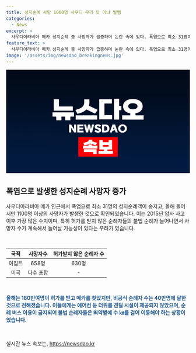 ```yaml
---
title: 성지순례 사망 1000명 사우디 우리 탓 아냐 발뺌
categories:
  - News
excerpt: >
  사우디아라비아 메카 성지순례 중 사망자가 급증하며 논란 속에 있다. 폭염으로 최소 31명이 사망했고, 전체 사망자는 1100명 이상으로 추산되고 있다. 사우디 정부는 실패한 책임을 부인하고 있지만, 이러한 상황은 올해의 폭염과 무허가 순례자들이 주요 원인으로 지적되고 있다. 이는 성지순례의 의무를 갖고 있지만 허가를 받지 않은 순례자들이 많아진 결과로 보인다. 180만명의 허가된 순례자 외에도 40만명의 무허가 순례자가 있었으며, 이들에게는 적절한 시설이 제공되지 않아 일반 순례객들보다 위험에 노출되었다.
feature_text: >
  사우디아라비아 메카 성지순례 중 사망자가 급증하며 논란 속에 있다. 폭염으로 최소 31명이 사망했고, 전체 사망자는 1100명 이상으로 추산되고 있다. 사우디 정부는 실패한 책임을 부인하고 있지만, 이러한 상황은 올해의 폭염과 무허가 순례자들이 주요 원인으로 지적되고 있다. 이는 성지순례의 의무를 갖고 있지만 허가를 받지 않은 순례자들이 많아진 결과로 보인다. 180만명의 허가된 순례자 외에도 40만명의 무허가 순례자가 있었으며, 이들에게는 적절한 시설이 제공되지 않아 일반 순례객들보다 위험에 노출되었다.
image: '/assets/img/newsdao_breakingnews.jpg'
---
```


<p><img src="/assets/img/newsdao_breakingnews.jpg" alt="firstkoreanews 속보" /></p>

<h2 data-ke-size="size26">폭염으로 발생한 성지순례 사망자 증가</h2>

<p>사우디아라비아 메카 인근에서 폭염으로 최소 31명의 성지순례객이 숨지고, 올해 들어서만 1100명 이상의 사망자가 발생한 것으로 확인되었습니다. 이는 2015년 압사 사고 이후 가장 많은 수치이며, 특히 허가를 받지 않은 순례자들의 불법 순례가 늘어나면서 사망자 수가 계속해서 늘어날 가능성이 있다는 우려가 있습니다.</p>

<p data-ke-size="size16">&nbsp;</p>

<table>
    <thead>
        <tr>
            <th style="text-align: center;">국적</th>
            <th style="text-align: center;">사망자수</th>
            <th style="text-align: center;">허가받지 않은 순례자 수</th>
        </tr>
    </thead>
    <tbody>
        <tr>
            <td style="text-align: center;">이집트</td>
            <td style="text-align: center;">658명</td>
            <td style="text-align: center;">630명</td>
        </tr>
        <tr>
            <td style="text-align: center;">미국</td>
            <td style="text-align: center;">다수 포함</td>
            <td style="text-align: center;">-</td>
        </tr>
    </tbody>
</table>

<p data-ke-size="size16">&nbsp;</p>

<p><b><span style="color: #1a5490;">올해는 180만여명이 허가를 받고 메카를 찾았지만, 비공식 순례자 수는 40만명에 달한 것으로 전해졌습니다. 이들에게는 에어컨 등 더위를 견딜 시설이 제공되지 않았으며, 순례 버스 이용이 금지되어 불법 순례자들은 뙤약볕에 수 ㎞를 걸어 이동해야 하는 상황이었습니다.</span></b></p>

<p data-ke-size="size16">&nbsp;</p>
실시간 뉴스 속보는, <a href="https://newsdao.kr" rel="dofollow">https://newsdao.kr</a>



